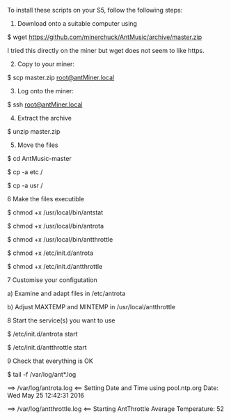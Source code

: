 To install these scripts on your S5, follow the following steps:

1) Download onto a suitable computer using

$ wget https://github.com/minerchuck/AntMusic/archive/master.zip

I tried this directly on the miner but wget does not seem to like https.

2) Copy to your miner:

$ scp master.zip root@antMiner.local

3) Log onto the miner:

$ ssh root@antMiner.local

4) Extract the archive

$ unzip master.zip

5) Move the files

$ cd AntMusic-master

$ cp -a etc /

$ cp -a usr /

6 Make the files executible

$ chmod +x /usr/local/bin/antstat

$ chmod +x /usr/local/bin/antrota

$ chmod +x /usr/local/bin/antthrottle

$ chmod +x /etc/init.d/antrota

$ chmod +x /etc/init.d/antthrottle

7 Customise your configutation

a) Examine and adapt files in /etc/antrota

b) Adjust MAXTEMP and MINTEMP in /usr/local/antthrottle

8 Start the service(s) you want to use

$ /etc/init.d/antrota start

$ /etc/init.d/antthrottle start

9 Check that everything is OK

$ tail -f /var/log/ant*.log

==> /var/log/antrota.log <==
Setting Date and Time using pool.ntp.org
Date: Wed May 25 12:42:31 2016

==> /var/log/antthrottle.log <==
Starting AntThrottle
Average Temperature: 52
